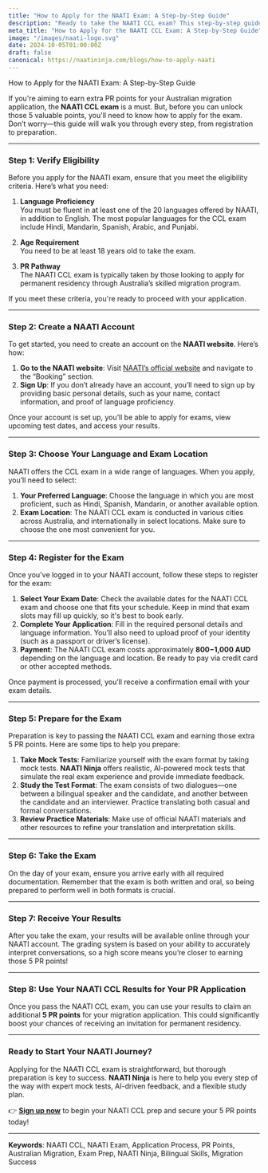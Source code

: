```yaml
---
title: "How to Apply for the NAATI Exam: A Step-by-Step Guide"
description: "Ready to take the NAATI CCL exam? This step-by-step guide provides tips on how to apply and prepare for your Australian PR. Practice with NAATI Ninja mock tests!"
meta_title: "How to Apply for the NAATI CCL Exam: A Step-by-Step Guide"
image: "/images/naati-logo.svg"
date: 2024-10-05T01:00:00Z
draft: false
canonical: https://naatininja.com/blogs/how-to-apply-naati
---
```


How to Apply for the NAATI Exam: A Step-by-Step Guide

If you're aiming to earn extra PR points for your Australian migration application, the **NAATI CCL exam** is a must. But, before you can unlock those 5 valuable points, you'll need to know how to apply for the exam. Don’t worry—this guide will walk you through every step, from registration to preparation.

---

### Step 1: Verify Eligibility

Before you apply for the NAATI exam, ensure that you meet the eligibility criteria. Here’s what you need:

1. **Language Proficiency**  
   You must be fluent in at least one of the 20 languages offered by NAATI, in addition to English. The most popular languages for the CCL exam include Hindi, Mandarin, Spanish, Arabic, and Punjabi.

2. **Age Requirement**  
   You need to be at least 18 years old to take the exam.

3. **PR Pathway**  
   The NAATI CCL exam is typically taken by those looking to apply for permanent residency through Australia’s skilled migration program.

If you meet these criteria, you're ready to proceed with your application.

---

### Step 2: Create a NAATI Account

To get started, you need to create an account on the **NAATI website**. Here’s how:

1. **Go to the NAATI website**: Visit [NAATI’s official website](https://www.naati.com.au/) and navigate to the “Booking” section.
2. **Sign Up**: If you don’t already have an account, you’ll need to sign up by providing basic personal details, such as your name, contact information, and proof of language proficiency.

Once your account is set up, you’ll be able to apply for exams, view upcoming test dates, and access your results.

---

### Step 3: Choose Your Language and Exam Location

NAATI offers the CCL exam in a wide range of languages. When you apply, you’ll need to select:

1. **Your Preferred Language**: Choose the language in which you are most proficient, such as Hindi, Spanish, Mandarin, or another available option.
2. **Exam Location**: The NAATI CCL exam is conducted in various cities across Australia, and internationally in select locations. Make sure to choose the one most convenient for you.

---

### Step 4: Register for the Exam

Once you've logged in to your NAATI account, follow these steps to register for the exam:

1. **Select Your Exam Date**: Check the available dates for the NAATI CCL exam and choose one that fits your schedule. Keep in mind that exam slots may fill up quickly, so it's best to book early.
2. **Complete Your Application**: Fill in the required personal details and language information. You’ll also need to upload proof of your identity (such as a passport or driver’s license).
3. **Payment**: The NAATI CCL exam costs approximately **$800-$1,000 AUD** depending on the language and location. Be ready to pay via credit card or other accepted methods.

Once payment is processed, you’ll receive a confirmation email with your exam details.

---

### Step 5: Prepare for the Exam

Preparation is key to passing the NAATI CCL exam and earning those extra 5 PR points. Here are some tips to help you prepare:

1. **Take Mock Tests**: Familiarize yourself with the exam format by taking mock tests. **NAATI Ninja** offers realistic, AI-powered mock tests that simulate the real exam experience and provide immediate feedback.
2. **Study the Test Format**: The exam consists of two dialogues—one between a bilingual speaker and the candidate, and another between the candidate and an interviewer. Practice translating both casual and formal conversations.
3. **Review Practice Materials**: Make use of official NAATI materials and other resources to refine your translation and interpretation skills.

---

### Step 6: Take the Exam

On the day of your exam, ensure you arrive early with all required documentation. Remember that the exam is both written and oral, so being prepared to perform well in both formats is crucial.

---

### Step 7: Receive Your Results

After you take the exam, your results will be available online through your NAATI account. The grading system is based on your ability to accurately interpret conversations, so a high score means you’re closer to earning those 5 PR points!

---

### Step 8: Use Your NAATI CCL Results for Your PR Application

Once you pass the NAATI CCL exam, you can use your results to claim an additional **5 PR points** for your migration application. This could significantly boost your chances of receiving an invitation for permanent residency.

---

### Ready to Start Your NAATI Journey?

Applying for the NAATI CCL exam is straightforward, but thorough preparation is key to success. **NAATI Ninja** is here to help you every step of the way with expert mock tests, AI-driven feedback, and a flexible study plan.

👉 **[Sign up now](https://app.naatininja.com)** to begin your NAATI CCL prep and secure your 5 PR points today!

---

**Keywords**: NAATI CCL, NAATI Exam, Application Process, PR Points, Australian Migration, Exam Prep, NAATI Ninja, Bilingual Skills, Migration Success
